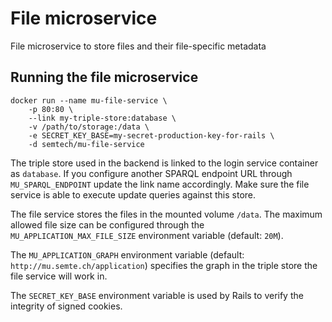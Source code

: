 # File microservice
File microservice to store files and their file-specific metadata

## Running the file microservice
    docker run --name mu-file-service \
        -p 80:80 \
        --link my-triple-store:database \
        -v /path/to/storage:/data \
        -e SECRET_KEY_BASE=my-secret-production-key-for-rails \ 
        -d semtech/mu-file-service

The triple store used in the backend is linked to the login service container as `database`. If you configure another SPARQL endpoint URL through `MU_SPARQL_ENDPOINT` update the link name accordingly. Make sure the file service is able to execute update queries against this store.

The file service stores the files in the mounted volume `/data`. The maximum allowed file size can be configured through the `MU_APPLICATION_MAX_FILE_SIZE` environment variable (default: `20M`).

The `MU_APPLICATION_GRAPH` environment variable (default: `http://mu.semte.ch/application`) specifies the graph in the triple store the file service will work in.

The `SECRET_KEY_BASE` environment variable is used by Rails to verify the integrity of signed cookies.
